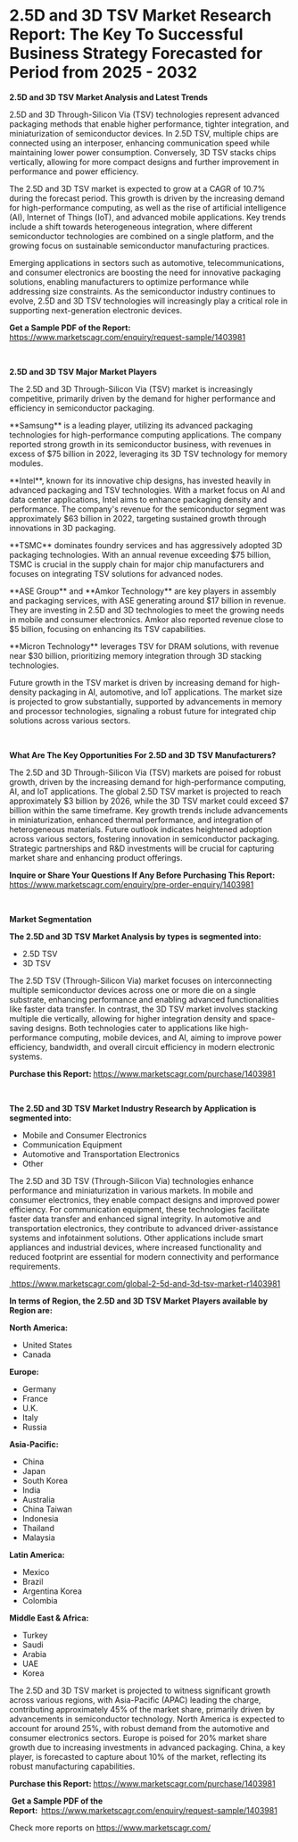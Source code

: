 <p><h1>2.5D and 3D TSV Market Research Report: The Key To Successful Business Strategy Forecasted for Period from 2025 - 2032</h1></p><p><strong>2.5D and 3D TSV Market Analysis and Latest Trends</strong></p>
<p><p>2.5D and 3D Through-Silicon Via (TSV) technologies represent advanced packaging methods that enable higher performance, tighter integration, and miniaturization of semiconductor devices. In 2.5D TSV, multiple chips are connected using an interposer, enhancing communication speed while maintaining lower power consumption. Conversely, 3D TSV stacks chips vertically, allowing for more compact designs and further improvement in performance and power efficiency.</p><p>The 2.5D and 3D TSV market is expected to grow at a CAGR of 10.7% during the forecast period. This growth is driven by the increasing demand for high-performance computing, as well as the rise of artificial intelligence (AI), Internet of Things (IoT), and advanced mobile applications. Key trends include a shift towards heterogeneous integration, where different semiconductor technologies are combined on a single platform, and the growing focus on sustainable semiconductor manufacturing practices.</p><p>Emerging applications in sectors such as automotive, telecommunications, and consumer electronics are boosting the need for innovative packaging solutions, enabling manufacturers to optimize performance while addressing size constraints. As the semiconductor industry continues to evolve, 2.5D and 3D TSV technologies will increasingly play a critical role in supporting next-generation electronic devices.</p></p>
<p><strong>Get a Sample PDF of the Report:&nbsp;</strong> <a href="https://www.marketscagr.com/enquiry/request-sample/1403981?utm_campaign=2468&utm_medium=2&utm_source=Github&utm_content=ia&utm_term=28032025&utm_id=25d-and-3d-tsv">https://www.marketscagr.com/enquiry/request-sample/1403981</a></p>
<p>&nbsp;</p>
<p><strong>2.5D and 3D TSV Major Market Players</strong></p>
<p><p>The 2.5D and 3D Through-Silicon Via (TSV) market is increasingly competitive, primarily driven by the demand for higher performance and efficiency in semiconductor packaging.</p><p>**Samsung** is a leading player, utilizing its advanced packaging technologies for high-performance computing applications. The company reported strong growth in its semiconductor business, with revenues in excess of $75 billion in 2022, leveraging its 3D TSV technology for memory modules.</p><p>**Intel**, known for its innovative chip designs, has invested heavily in advanced packaging and TSV technologies. With a market focus on AI and data center applications, Intel aims to enhance packaging density and performance. The company's revenue for the semiconductor segment was approximately $63 billion in 2022, targeting sustained growth through innovations in 3D packaging.</p><p>**TSMC** dominates foundry services and has aggressively adopted 3D packaging technologies. With an annual revenue exceeding $75 billion, TSMC is crucial in the supply chain for major chip manufacturers and focuses on integrating TSV solutions for advanced nodes.</p><p>**ASE Group** and **Amkor Technology** are key players in assembly and packaging services, with ASE generating around $17 billion in revenue. They are investing in 2.5D and 3D technologies to meet the growing needs in mobile and consumer electronics. Amkor also reported revenue close to $5 billion, focusing on enhancing its TSV capabilities.</p><p>**Micron Technology** leverages TSV for DRAM solutions, with revenue near $30 billion, prioritizing memory integration through 3D stacking technologies.</p><p>Future growth in the TSV market is driven by increasing demand for high-density packaging in AI, automotive, and IoT applications. The market size is projected to grow substantially, supported by advancements in memory and processor technologies, signaling a robust future for integrated chip solutions across various sectors.</p></p>
<p>&nbsp;</p>
<p><strong>What Are The Key Opportunities For 2.5D and 3D TSV Manufacturers?</strong></p>
<p><p>The 2.5D and 3D Through-Silicon Via (TSV) markets are poised for robust growth, driven by the increasing demand for high-performance computing, AI, and IoT applications. The global 2.5D TSV market is projected to reach approximately $3 billion by 2026, while the 3D TSV market could exceed $7 billion within the same timeframe. Key growth trends include advancements in miniaturization, enhanced thermal performance, and integration of heterogeneous materials. Future outlook indicates heightened adoption across various sectors, fostering innovation in semiconductor packaging. Strategic partnerships and R&D investments will be crucial for capturing market share and enhancing product offerings.</p></p>
<p><strong>Inquire or Share Your Questions If Any Before Purchasing This Report:</strong> <a href="https://www.marketscagr.com/enquiry/pre-order-enquiry/1403981?utm_campaign=2468&utm_medium=2&utm_source=Github&utm_content=ia&utm_term=28032025&utm_id=25d-and-3d-tsv">https://www.marketscagr.com/enquiry/pre-order-enquiry/1403981</a></p>
<p>&nbsp;</p>
<p><strong>Market Segmentation</strong></p>
<p><strong>The 2.5D and 3D TSV Market Analysis by types is segmented into:</strong></p>
<p><ul><li>2.5D TSV</li><li>3D TSV</li></ul></p>
<p><p>The 2.5D TSV (Through-Silicon Via) market focuses on interconnecting multiple semiconductor devices across one or more die on a single substrate, enhancing performance and enabling advanced functionalities like faster data transfer. In contrast, the 3D TSV market involves stacking multiple die vertically, allowing for higher integration density and space-saving designs. Both technologies cater to applications like high-performance computing, mobile devices, and AI, aiming to improve power efficiency, bandwidth, and overall circuit efficiency in modern electronic systems.</p></p>
<p><strong>Purchase this Report:&nbsp;</strong><a href="https://www.marketscagr.com/purchase/1403981?utm_campaign=2468&utm_medium=2&utm_source=Github&utm_content=ia&utm_term=28032025&utm_id=25d-and-3d-tsv">https://www.marketscagr.com/purchase/1403981</a></p>
<p>&nbsp;</p>
<p><strong>The 2.5D and 3D TSV Market Industry Research by Application is segmented into:</strong></p>
<p><ul><li>Mobile and Consumer Electronics</li><li>Communication Equipment</li><li>Automotive and Transportation Electronics</li><li>Other</li></ul></p>
<p><p>The 2.5D and 3D TSV (Through-Silicon Via) technologies enhance performance and miniaturization in various markets. In mobile and consumer electronics, they enable compact designs and improved power efficiency. For communication equipment, these technologies facilitate faster data transfer and enhanced signal integrity. In automotive and transportation electronics, they contribute to advanced driver-assistance systems and infotainment solutions. Other applications include smart appliances and industrial devices, where increased functionality and reduced footprint are essential for modern connectivity and performance requirements.</p></p>
<p><a href="https://www.marketscagr.com/global-2-5d-and-3d-tsv-market-r1403981?utm_campaign=2468&utm_medium=2&utm_source=Github&utm_content=ia&utm_term=28032025&utm_id=25d-and-3d-tsv">&nbsp;https://www.marketscagr.com/global-2-5d-and-3d-tsv-market-r1403981</a></p>
<p><strong>In terms of Region, the 2.5D and 3D TSV Market Players available by Region are:</strong></p>
<p>
    <p> <strong> North America: </strong>
        <ul>
            <li>United States</li>
            <li>Canada</li>
        </ul>
        </p> 
    <p> <strong> Europe: </strong>
        <ul>
            <li>Germany</li>
            <li>France</li>
            <li>U.K.</li>
            <li>Italy</li>
            <li>Russia</li>
        </ul>
        </p> 
    <p> <strong> Asia-Pacific: </strong>
        <ul>
            <li>China</li>
            <li>Japan</li>
            <li>South Korea</li>
            <li>India</li>
            <li>Australia</li>
            <li>China Taiwan</li>
            <li>Indonesia</li>
            <li>Thailand</li>
            <li>Malaysia</li>
        </ul>
        </p> 
    <p> <strong> Latin America: </strong>
        <ul>
            <li>Mexico</li>
            <li>Brazil</li>
            <li>Argentina Korea</li>
            <li>Colombia</li>
        </ul>
        </p> 
    <p> <strong> Middle East & Africa: </strong>
        <ul>
            <li>Turkey</li>
            <li>Saudi</li>
            <li>Arabia</li>
            <li>UAE</li>
            <li>Korea</li>
        </ul>
    </p>
    </p>
<p><p>The 2.5D and 3D TSV market is projected to witness significant growth across various regions, with Asia-Pacific (APAC) leading the charge, contributing approximately 45% of the market share, primarily driven by advancements in semiconductor technology. North America is expected to account for around 25%, with robust demand from the automotive and consumer electronics sectors. Europe is poised for 20% market share growth due to increasing investments in advanced packaging. China, a key player, is forecasted to capture about 10% of the market, reflecting its robust manufacturing capabilities.</p></p>
<p><strong>Purchase this Report: </strong><a href="https://www.marketscagr.com/purchase/1403981?utm_campaign=2468&utm_medium=2&utm_source=Github&utm_content=ia&utm_term=28032025&utm_id=25d-and-3d-tsv">https://www.marketscagr.com/purchase/1403981</a></p>
<p>&nbsp;<strong>Get a Sample PDF of the Report:&nbsp;&nbsp;</strong><a href="https://www.marketscagr.com/enquiry/request-sample/1403981?utm_campaign=2468&utm_medium=2&utm_source=Github&utm_content=ia&utm_term=28032025&utm_id=25d-and-3d-tsv">https://www.marketscagr.com/enquiry/request-sample/1403981</a></p>
<p><strong></strong></p>
<p>Check more reports on <a href="https://www.marketscagr.com/?utm_campaign=2468&utm_medium=2&utm_source=Github&utm_content=ia&utm_term=28032025&utm_id=25d-and-3d-tsv">https://www.marketscagr.com/</a></p>